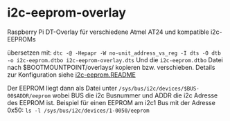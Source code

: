 # i2c-eeprom-overlay
Raspberry Pi DT-Overlay für verschiedene Atmel AT24 und kompatible i2c-EEPROMs

übersetzen mit: `dtc -@ -Hepapr -W no-unit_address_vs_reg -I dts -O dtb -o i2c-eeprom.dtbo i2c-eeprom-overlay.dts`
Und die `i2c-eeprom.dtbo` Datei nach $BOOTMOUNTPOINT/overlays/ kopieren bzw. verschieben. Details zur Konfiguration siehe [i2c-eeprom.README](i2c-eeprom.README)

Der EEPROM liegt dann als Datei unter `/sys/bus/i2c/devices/$BUS-00$ADDR/eeprom`
wobei BUS die i2c Busnummer und ADDR die i2c Adresse des EEPROM ist.
Beispiel für einen EEPROM am i2c1 Bus mit der Adresse 0x50:
`ls -l /sys/bus/i2c/devices/1-0050/eeprom`
